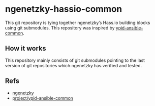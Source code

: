 
# ngenetzky-hassio-common

This git repository is tying together ngenetzky’s Hass.io building blocks
using git submodules. This repository was inspired by
[ypid-ansible-common](https://github.com/ypid/ypid-ansible-common).

## How it works

This repository mainly consists of git submodules pointing to the last version
of git repositories which ngenetzky has verified and tested.

## Refs

* [ngenetzky](http://nathan.genetzky.us)
* [project/ypid-ansible-common](https://github.com/ypid/ypid-ansible-common)
